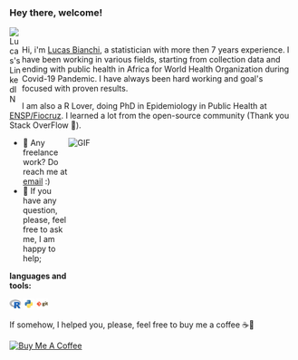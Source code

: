 ### Hey there, welcome!
<a href="[https://www.linkedin.com/in/abhisheknaiidu/](https://www.linkedin.com/in/lucas-bianchi-19730993/)">
  <img align="left" alt="Lucas's LinkedIN" width="22px" src="https://raw.githubusercontent.com/peterthehan/peterthehan/master/assets/linkedin.svg" />
</a>

<br />

Hi, i'm [Lucas Bianchi](https://www.lucasbianchi.com/), a statistician with more then 7 years experience. I have been working in various fields, starting from collection data and ending with public health in Africa for World Health Organization during Covid-19 Pandemic. I have always been hard working and goal's focused with proven results.

I am also a R Lover, doing PhD in Epidemiology in Public Health at [ENSP/Fiocruz](https://ensp.fiocruz.br/). I learned a lot from the open-source community (Thank you Stack OverFlow 💖).

<img align="right" alt="GIF" src="https://globalresearchsyndicate.com/wp-content/uploads/2020/12/market-growth.gif" width="400" height="300" />
  
- 💼 Any freelance work? Do reach me at [email](mailto:estatistico.bianchi@gmail.com) :)
- 💬 If you have any question, please, feel free to ask me, I am happy to help;

**languages and tools:**  

<code><img height="20" src="https://raw.githubusercontent.com/github/explore/80688e429a7d4ef2fca1e82350fe8e3517d3494d/topics/r/r.png"></code>
<code><img height="20" src="https://raw.githubusercontent.com/github/explore/80688e429a7d4ef2fca1e82350fe8e3517d3494d/topics/python/python.png"></code>
<code><img height="20" src="https://raw.githubusercontent.com/github/explore/80688e429a7d4ef2fca1e82350fe8e3517d3494d/topics/git/git.png"></code>

If somehow, I helped you, please, feel free to buy me a coffee ☕💖

<a href="https://www.buymeacoffee.com/bianchi" target="_blank"><img src="https://cdn.buymeacoffee.com/buttons/v2/default-red.png" alt="Buy Me A Coffee" width="150" ></a>


